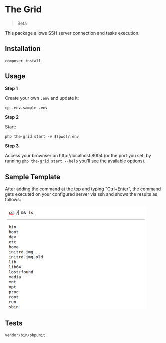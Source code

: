 
# The Grid

> Beta

This package allows SSH server connection and tasks execution.

## Installation

```shell
composer install
```

## Usage

**Step 1**

Create your own `.env` and update it:

```shell
cp .env.sample .env
```

**Step 2**

Start:

```shell
php the-grid start -v $(pwd)/.env
```

**Step 3**

Access your brownser on http://localhost:8004 (or the port you set, by running `php the-grid start --help` you'll see the available options).

## Sample Template

After adding the command at the top and typing "Ctrl+Enter", the command gets executed on your configured server via ssh and shows the results as follows:

![Example 1 of the sample UI](./imgs/ui-1.png)

## Tests

```shell
vendor/bin/phpunit
```